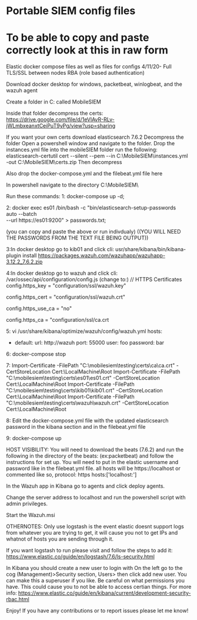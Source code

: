# Portable SIEM config files
# To be able to copy and paste correctly look at this in raw form
Elastic docker compose files as well as files for configs
4/11/20- Full TLS/SSL between nodes RBA (role based authentication) 

 Download docker desktop for windows, packetbeat, winlogbeat, and the wazuh agent
 
 Create a folder in C: called MobileSIEM
 
 Inside that folder decompress the certs:
 https://drive.google.com/file/d/1eVlAvR-RLv-jWLmbxeanxtCeiPuT9yPg/view?usp=sharing
 
If you want your own certs download elasticsearch 7.6.2 
Decompress the folder
Open a powershell window and navigate to the folder. 
Drop the instances.yml file into the mobileSIEM folder
run the following:
elasticsearch-certutil cert --silent --pem --in C:\MobileSIEM\instances.yml -out C:\MobileSIEM\certs.zip
Then decompress



Also drop the docker-compose.yml and the filebeat.yml file here

In powershell navigate to the directory C:\MobileSIEM\

Run these commands:
1:
docker-compose up -d;

2:
docker exec es01 /bin/bash -c "bin/elasticsearch-setup-passwords \
auto --batch \
--url https://es01:9200" > passwords.txt;

(you can copy and paste the above or run indivdualy)
((YOU WILL NEED THE PASSWORDS FROM THE TEXT FILE BEING OUTPUT))

3:In docker desktop go to kib01 and click cli:
usr/share/kibana/bin/kibana-plugin install https://packages.wazuh.com/wazuhapp/wazuhapp-3.12.2_7.6.2.zip

4:In docker desktop go to wazuh and click cli:
/var/ossec/api/configuration/config.js
(change to:)
// HTTPS Certificates
config.https_key = "configuration/ssl/wazuh.key"

config.https_cert = "configuration/ssl/wazuh.crt"

config.https_use_ca = "no"

config.https_ca = "configuration/ssl/ca.crt

5:
vi /usr/share/kibana/optimize/wazuh/config/wazuh.yml
hosts:
  - default:
     url: http://wazuh
     port: 55000
     user: foo
     password: bar
     
6:
docker-compose stop

7:
Import-Certificate -FilePath "C:\mobilesiem\testing\certs\ca\ca.crt" -CertStoreLocation Cert:\LocalMachine\Root
Import-Certificate -FilePath "C:\mobilesiem\testing\certs\es01\es01.crt" -CertStoreLocation Cert:\LocalMachine\Root
Import-Certificate -FilePath "C:\mobilesiem\testing\certs\kib01\kib01.crt" -CertStoreLocation Cert:\LocalMachine\Root
Import-Certificate -FilePath "C:\mobilesiem\testing\certs\wazuh\wazuh.crt" -CertStoreLocation Cert:\LocalMachine\Root

8:
Edit the docker-compose.yml file with the updated elasticsearch password in the kibana section and in the filebeat.yml file

9:
docker-compose up



HOST VISIBILITY:
You will need to download the beats (7.6.2) and run the following in the directory of the beats: (ex:packetbeat) and follow the instructions for set up. You will need to put in the elastic username and password like in the filebeat.yml file. 
all hosts will be https://localhost or commented like so, protocol: https    hosts:['localhost:']

In the Wazuh app in Kibana go to agents and click deploy agents.

Change the server address to localhost and run the powershell script with admin privileges.

Start the Wazuh.msi 



OTHERNOTES:
Only use logstash is the event elastic doesnt support logs from whatever you are trying to get, it will cause you not to get IPs and whatnot of hosts you are sending through it.

If you want logstash to run please visit and follow the steps to add it:
https://www.elastic.co/guide/en/logstash/7.6/ls-security.html

In Kibana you should create a new user to login with
On the left go to the cog (Management)>Security section, Users> then click add new user.
You can make this a superuser if you like. Be careful on what permissions you have. This could cause you to not be able to access certian things.
For more info:
https://www.elastic.co/guide/en/kibana/current/development-security-rbac.html

Enjoy! If you have any contributions or to report issues please let me know!
